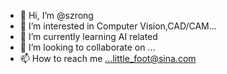 - 👋 Hi, I’m @szrong
- 👀 I’m interested in Computer Vision,CAD/CAM...
- 🌱 I’m currently learning AI related
- 💞️ I’m looking to collaborate on ...
- 📫 How to reach me ...little_foot@sina.com

<!---
szrong/szrong is a ✨ special ✨ repository because its `README.md` (this file) appears on your GitHub profile.
You can click the Preview link to take a look at your changes.
--->

